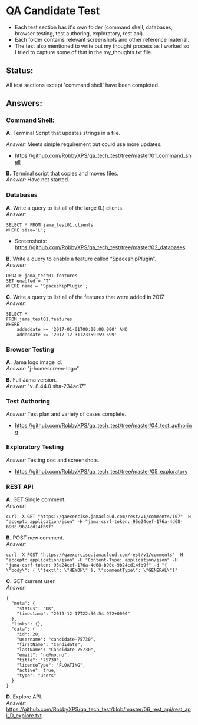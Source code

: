 # **QA Candidate Test**

- Each test section has it's own folder (command shell, databases, browser testing, test authoring, exploratory, rest api).
- Each folder contains relevant screenshots and other reference material. 
- The test also mentioned to write out my thought process as I worked so I tried to capture some of that in the my_thoughts.txt file.



## **Status:**

All test sections except 'command shell' have been completed. 


## **Answers:**

### **Command Shell:**
**A.** Terminal Script that updates strings in a file.

*Answer:* Meets simple requirement but could use more updates.
- https://github.com/RobbyXPS/qa_tech_test/tree/master/01_command_shell

**B.** Terminal script that copies and moves files.  
*Answer:* Have not started.

### **Databases**
**A.** Write a query to list all of the large (L) clients.  
*Answer:*
```
SELECT * FROM jama_test01.clients
WHERE size='L';
```
- Screenshots: https://github.com/RobbyXPS/qa_tech_test/tree/master/02_databases

**B.** Write a query to enable a feature called “SpaceshipPlugin”.  
*Answer:* 
```
UPDATE jama_test01.features
SET enabled = ’T’
WHERE name = 'SpaceshipPlugin';
```

**C.** Write a query to list all of the features that were added in 2017.  
*Answer:*
```
SELECT *
FROM jama_test01.features 
WHERE 
    addeddate >= '2017-01-01T00:00:00.000' AND 
    addeddate <= '2017-12-31T23:59:59.599'
```

### **Browser Testing**
**A.** Jama logo image id.  
*Answer:* "j-homescreen-logo"

**B.** Full Jama version.  
*Answer:* "v. 8.44.0 sha-234ac17"

### **Test Authoring**
*Answer:* Test plan and variety of cases complete.  
- https://github.com/RobbyXPS/qa_tech_test/tree/master/04_test_authoring

### **Exploratory Testing**
*Answer:* Testing doc and screenshots.  
- https://github.com/RobbyXPS/qa_tech_test/tree/master/05_exploratory

### **REST API**
**A.** GET Single comment.  
*Answer:*
```
curl -X GET "https://qaexercise.jamacloud.com/rest/v1/comments/107" -H "accept: application/json" -H "jama-csrf-token: 95e24cef-176a-4d68-b90c-9b24cd14fb9f"
```

**B.** POST new comment.  
*Answer:*
```
curl -X POST "https://qaexercise.jamacloud.com/rest/v1/comments" -H "accept: application/json" -H "Content-Type: application/json" -H "jama-csrf-token: 95e24cef-176a-4d68-b90c-9b24cd14fb9f" -d "{ \"body\": { \"text\": \"HEYOH\" }, \"commentType\": \"GENERAL\"}"
```

**C.** GET current user.  
*Answer:*
```
{
  "meta": {
    "status": "OK",
    "timestamp": "2019-12-17T22:36:54.972+0000"
  },
  "links": {},
  "data": {
    "id": 28,
    "username": "candidate-75730",
    "firstName": "Candidate",
    "lastName": "Candidate 75730",
    "email": "no@no.no",
    "title": "75730",
    "licenseType": "FLOATING",
    "active": true,
    "type": "users"
  }
}
```
**D.** Explore API.  
*Answer:* https://github.com/RobbyXPS/qa_tech_test/blob/master/06_rest_api/rest_api_D_explore.txt
